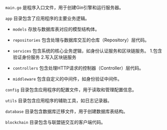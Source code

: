 `main.go` 是程序入口文件，用于创建Gin引擎和运行服务器。

`app` 目录包含了应用程序的主要业务逻辑。

- `models` 存放与数据库表对应的模型结构体。
- `repositories` 包含处理与数据库交互的仓库（Repository）层代码。




- `services` 包含系统的核心业务逻辑，如身份认证服务和区块链服务。
1.包含验证身份服务
2.写入区块链服务



- `controllers` 包含处理HTTP请求的控制器（Controller）层代码。
- `middleware` 包含自定义的中间件，如身份验证中间件。

`config` 目录包含应用程序的配置文件，用于读取和管理配置信息。

`utils` 目录包含应用程序的辅助工具，如日志记录器。

`database` 目录包含数据库迁移文件，用于创建数据库表结构。

`blockchain` 目录包含与联盟链交互的客户端代码。